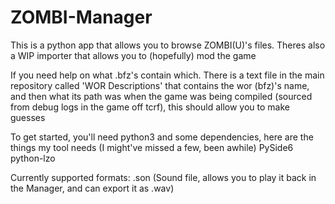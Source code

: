 # ZOMBI-Manager
This is a python app that allows you to browse ZOMBI(U)'s files. Theres also a WIP importer that allows you to (hopefully) mod the game

If you need help on what .bfz's contain which. There is a text file in the main repository called 'WOR Descriptions' that contains the wor (bfz)'s name, and then what its path was when the game was being compiled (sourced from debug logs in the game off tcrf), this should allow you to make guesses

To get started, you'll need python3 and some dependencies, here are the things my tool needs (I might've missed a few, been awhile)
PySide6 python-lzo

Currently supported formats:
.son (Sound file, allows you to play it back in the Manager, and can export it as .wav)
